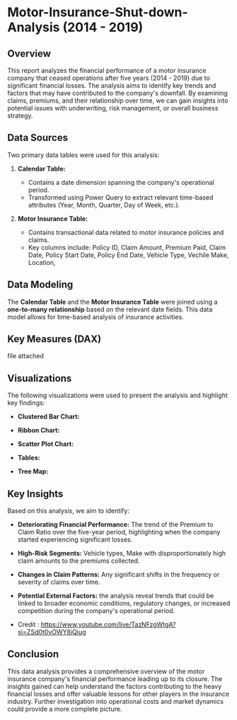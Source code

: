 # Motor-Insurance-Shut-down-Analysis (2014 - 2019)


## Overview

This report analyzes the financial performance of a motor insurance company that ceased operations after five years (2014 - 2019) due to significant financial losses. The analysis aims to identify key trends and factors that may have contributed to the company's downfall. By examining claims, premiums, and their relationship over time, we can gain insights into potential issues with underwriting, risk management, or overall business strategy.

## Data Sources

Two primary data tables were used for this analysis:

1.  **Calendar Table:**
    * Contains a date dimension spanning the company's operational period.
    * Transformed using Power Query to extract relevant time-based attributes (Year, Month, Quarter, Day of Week, etc.).

2.  **Motor Insurance Table:**
    * Contains transactional data related to motor insurance policies and claims.
    * Key columns include: Policy ID, Claim Amount, Premium Paid, Claim Date, Policy Start Date, Policy End Date, Vehicle Type, Vechile Make, Location,

## Data Modeling

The **Calendar Table** and the **Motor Insurance Table** were joined using a **one-to-many relationship** based on the relevant date fields. This data model allows for time-based analysis of insurance activities.

## Key Measures (DAX) 
file attached

## Visualizations

The following visualizations were used to present the analysis and highlight key findings:

* **Clustered Bar Chart:**
   
* **Ribbon Chart:**
   
* **Scatter Plot Chart:**

* **Tables:**
   
* **Tree Map:**
   
## Key Insights 

Based on this analysis, we aim to identify:

* **Deteriorating Financial Performance:** The trend of the Premium to Claim Ratio over the five-year period, highlighting when the company started experiencing significant losses.
* **High-Risk Segments:** Vehicle types, Make with disproportionately high claim amounts to the premiums collected.
* **Changes in Claim Patterns:** Any significant shifts in the frequency or severity of claims over time.
* **Potential External Factors:**  the analysis  reveal trends that could be linked to broader economic conditions, regulatory changes, or increased competition during the company's operational period.

* Credit : https://www.youtube.com/live/TazNFzgWtgA?si=ZSd0t0vOWY8jQiug

## Conclusion

This data analysis provides a comprehensive overview of the motor insurance company's financial performance leading up to its closure. The insights gained can help understand the factors contributing to the heavy financial losses and offer valuable lessons for other players in the insurance industry. Further investigation into operational costs and market dynamics could provide a more complete picture.
